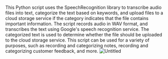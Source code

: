 This Python script uses the SpeechRecognition library to transcribe audio files into text, categorize the text based on keywords, and upload files to a cloud storage service if the category indicates that the file contains important information. The script records audio in WAV format, and transcribes the text using Google's speech recognition service. The categorized text is used to determine whether the file should be uploaded to the cloud storage service. This script can be used for a variety of purposes, such as recording and categorizing notes, recording and categorizing customer feedback, and more.
![Untitled](https://user-images.githubusercontent.com/73608800/235318543-0a70de57-174c-4fd3-a0d9-18876d6b0f23.png)
